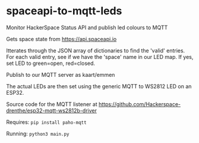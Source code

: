 # spaceapi-to-mqtt-leds
Monitor HackerSpace Status API and publish led colours to MQTT

Gets space state from https://api.spaceapi.io

Itterates through the JSON array of dictionaries to find the 'valid' entries.
For each valid entry, see if we have the 'space' name in our LED map.
If yes, set LED to green=open, red=closed. 

Publish to our MQTT server as kaart/emmen 

The actual LEDs are then set using the generic MQTT to WS2812 LED on an ESP32. 

Source code for the MQTT listener at https://github.com/Hackerspace-drenthe/esp32-mqtt-ws2812b-driver


Requires:
 `pip install paho-mqtt` 

Running:
 `python3 main.py` 

 